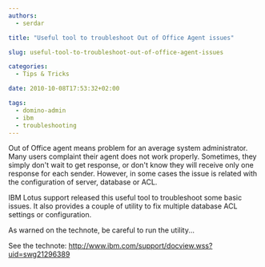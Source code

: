 ```yaml
---
authors:
  - serdar

title: "Useful tool to troubleshoot Out of Office Agent issues"

slug: useful-tool-to-troubleshoot-out-of-office-agent-issues

categories:
  - Tips & Tricks

date: 2010-10-08T17:53:32+02:00

tags:
  - domino-admin
  - ibm
  - troubleshooting
---
```


Out of Office agent means problem for an average system administrator. Many users complaint their agent does not work properly. Sometimes, they simply don't wait to get response, or don't know they will receive only one response for each sender. However, in some cases the issue is related with the configuration of server, database or ACL.

IBM Lotus support released this useful tool to troubleshoot some basic issues. It also provides a couple of utility to fix multiple database ACL settings or configuration.

As warned on the technote, be careful to run the utility...

See the technote: <http://www.ibm.com/support/docview.wss?uid=swg21296389>
